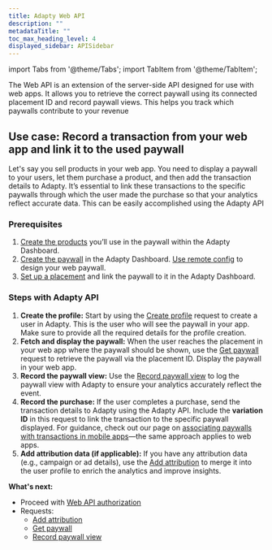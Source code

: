 ```yaml
---
title: Adapty Web API
description: ""
metadataTitle: ""
toc_max_heading_level: 4
displayed_sidebar: APISidebar
---
```


import Tabs from '@theme/Tabs'; 
import TabItem from '@theme/TabItem'; 

The Web API is an extension of the server-side API designed for use with web apps. It allows you to retrieve the correct paywall using its connected placement ID and record paywall views. This helps you track which paywalls contribute to your revenue

## Use case: Record a transaction from your web app and link it to the used paywall

Let's say you sell products in your web app. You need to display a paywall to your users, let them purchase a product, and then add the transaction details to Adapty. It’s essential to link these transactions to the specific paywalls through which the user made the purchase so that your analytics reflect accurate data. This can be easily accomplished using the Adapty API

### Prerequisites

1. [Create the products](create-product) you’ll use in the paywall within the Adapty Dashboard.
2. [Create the paywall](create-paywall) in the Adapty Dashboard. [Use remote config](customize-paywall-with-remote-config) to design your web paywall.
3. [Set up a placement](create-placement) and link the paywall to it in the Adapty Dashboard.

### Steps with Adapty API

1. **Create the profile:** Start by using the [Create profile](ss-create-profile) request to create a user in Adapty. This is the user who will see the paywall in your app. Make sure to provide all the required details for the profile creation.
2. **Fetch and display the paywall:** When the user reaches the placement in your web app where the paywall should be shown, use the [Get paywall](web-api-get-paywall) request to retrieve the paywall via the placement ID. Display the paywall in your web app.
3. **Record the paywall view:** Use the [Record paywall view](web-api-record-paywall-view) to log the paywall view with Adapty to ensure your analytics accurately reflect the event.
4. **Record the purchase:** If the user completes a purchase, send the transaction details to Adapty using the Adapty API. Include the **variation ID** in this request to link the transaction to the specific paywall displayed. For guidance, check out our page on [associating paywalls with transactions in mobile apps](associate-paywalls-to-transactions)—the same approach applies to web apps.
5. **Add attribution data (if applicable):** If you have any attribution data (e.g., campaign or ad details), use the [Add attribution](web-api-add-attribution) to merge it into the user profile to enrich the analytics and improve insights.

**What's next:**

- Proceed with [Web API authorization](web-api-authorization)
- Requests:
  - [Add attribution](web-api-add-attribution)
  - [Get paywall](web-api-get-paywall)
  - [Record paywall view](web-api-record-paywall-view)
